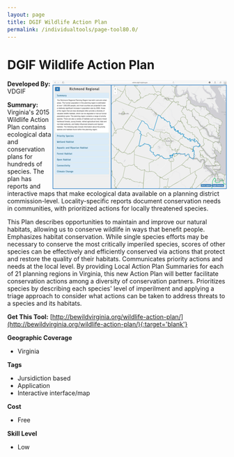 ```yaml
---
layout: page
title: DGIF Wildlife Action Plan
permalink: /individualtools/page-tool80.0/
---
```

# DGIF Wildlife Action Plan

<img src="/images/scaled_250_400/TOOLID_80.0_ScreenCapture-1.png" style="max-height:250px;max-width:400;" align="right"/>

**Developed By:** VDGIF

**Summary:** Virginia's 2015 Wildlife Action Plan contains ecological data and conservation plans for hundreds of species. The plan has reports and interactive maps that make ecological data available on a planning district commission-level. Locality-specific reports document conservation needs in communities, with prioritized actions for locally threatened species. 

This Plan describes opportunities to maintain and improve our natural habitats, allowing us to conserve wildlife in ways that benefit people. Emphasizes habitat conservation. While single species efforts may be necessary to conserve the most critically imperiled species, scores of other species can be effectively and efficiently conserved via actions that protect and restore the quality of their habitats. Communicates priority actions and needs at the local level. By providing Local Action Plan Summaries for each of 21 planning regions in Virginia, this new Action Plan will better facilitate conservation actions among a diversity of conservation partners. Prioritizes species by describing each species' level of imperilment and applying a triage approach to consider what actions can be taken to address threats to a species and its habitats.

**Get This Tool:** [http://bewildvirginia.org/wildlife-action-plan/](http://bewildvirginia.org/wildlife-action-plan/){:target='blank'}

**Geographic Coverage**

* Virginia

**Tags**

*  Jursidiction based
*  Application
*  Interactive interface/map

**Cost**

* Free

**Skill Level**

* Low

